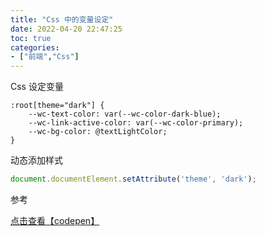 ```yaml
---
title: "Css 中的变量设定"
date: 2022-04-20 22:47:25
toc: true
categories:
- ["前端","Css"]
---
```


Css 设定变量


```less
:root[theme="dark"] {
    --wc-text-color: var(--wc-color-dark-blue);
    --wc-link-active-color: var(--wc-color-primary);
    --wc-bg-color: @textLightColor;
}
```

动态添加样式

```jsx
document.documentElement.setAttribute('theme', 'dark');
```

参考


[点击查看【codepen】](https://codepen.io/SitePoint/embed/eLBzxJ)

